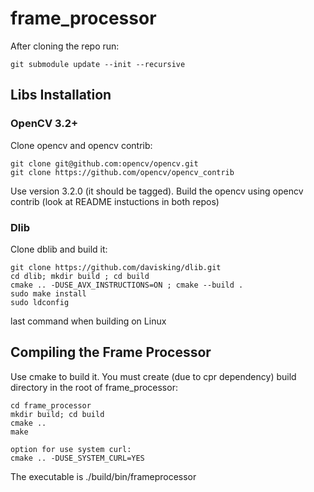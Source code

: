 # frame_processor
After cloning the repo run:
```
git submodule update --init --recursive
```
## Libs Installation
### OpenCV 3.2+
Clone opencv and opencv contrib:
```
git clone git@github.com:opencv/opencv.git
git clone https://github.com/opencv/opencv_contrib
```

Use version 3.2.0 (it should be tagged). Build the opencv using opencv contrib (look at README instuctions in both repos)

### Dlib
Clone dblib and build it:
```
git clone https://github.com/davisking/dlib.git
cd dlib; mkdir build ; cd build
cmake .. -DUSE_AVX_INSTRUCTIONS=ON ; cmake --build .
sudo make install
sudo ldconfig
```
last command when building on Linux

## Compiling the Frame Processor
Use cmake to build it. You must create (due to cpr dependency) build directory in the root of frame_processor:
```
cd frame_processor
mkdir build; cd build
cmake ..
make

option for use system curl:
cmake .. -DUSE_SYSTEM_CURL=YES
```
The executable is ./build/bin/frameprocessor
